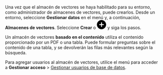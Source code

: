 Una vez que el almacén de vectores se haya habilitado para su entorno, como administrador de almacenes de vectores, puede crearlos. Desde un entorno, seleccione **Gestionar datos** en el menú y, a continuación, **Almacenes de vectores**. Seleccione **Crear** o ![Icono Agregar, signo más.](Images/ebt1659745488877.svg) y siga los pasos.

Un almacén de vectores **basado en el contenido** utiliza el contenido proporcionado por un PDF o una tabla. Puede formular preguntas sobre el contenido de una tabla, y se devolverán las filas más relevantes según la búsqueda.

Para agregar usuarios al almacén de vectores, utilice el menú para acceder a **Gestionar acceso** > [Gestionar usuarios de base de datos](wxe1659392685092.md).

